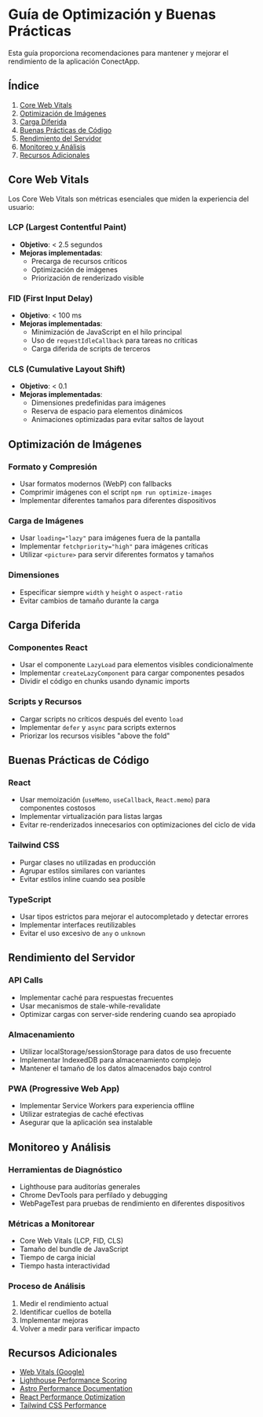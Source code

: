 # Guía de Optimización y Buenas Prácticas

Esta guía proporciona recomendaciones para mantener y mejorar el rendimiento de la aplicación ConectApp.

## Índice

1. [Core Web Vitals](#core-web-vitals)
2. [Optimización de Imágenes](#optimización-de-imágenes)
3. [Carga Diferida](#carga-diferida)
4. [Buenas Prácticas de Código](#buenas-prácticas-de-código)
5. [Rendimiento del Servidor](#rendimiento-del-servidor)
6. [Monitoreo y Análisis](#monitoreo-y-análisis)
7. [Recursos Adicionales](#recursos-adicionales)

## Core Web Vitals

Los Core Web Vitals son métricas esenciales que miden la experiencia del usuario:

### LCP (Largest Contentful Paint)
- **Objetivo**: < 2.5 segundos
- **Mejoras implementadas**:
  - Precarga de recursos críticos
  - Optimización de imágenes
  - Priorización de renderizado visible

### FID (First Input Delay)
- **Objetivo**: < 100 ms
- **Mejoras implementadas**:
  - Minimización de JavaScript en el hilo principal
  - Uso de `requestIdleCallback` para tareas no críticas
  - Carga diferida de scripts de terceros

### CLS (Cumulative Layout Shift)
- **Objetivo**: < 0.1
- **Mejoras implementadas**:
  - Dimensiones predefinidas para imágenes
  - Reserva de espacio para elementos dinámicos
  - Animaciones optimizadas para evitar saltos de layout

## Optimización de Imágenes

### Formato y Compresión
- Usar formatos modernos (WebP) con fallbacks
- Comprimir imágenes con el script `npm run optimize-images`
- Implementar diferentes tamaños para diferentes dispositivos

### Carga de Imágenes
- Usar `loading="lazy"` para imágenes fuera de la pantalla
- Implementar `fetchpriority="high"` para imágenes críticas
- Utilizar `<picture>` para servir diferentes formatos y tamaños

### Dimensiones
- Especificar siempre `width` y `height` o `aspect-ratio`
- Evitar cambios de tamaño durante la carga

## Carga Diferida

### Componentes React
- Usar el componente `LazyLoad` para elementos visibles condicionalmente
- Implementar `createLazyComponent` para cargar componentes pesados
- Dividir el código en chunks usando dynamic imports

### Scripts y Recursos
- Cargar scripts no críticos después del evento `load`
- Implementar `defer` y `async` para scripts externos
- Priorizar los recursos visibles "above the fold"

## Buenas Prácticas de Código

### React
- Usar memoización (`useMemo`, `useCallback`, `React.memo`) para componentes costosos
- Implementar virtualización para listas largas
- Evitar re-renderizados innecesarios con optimizaciones del ciclo de vida

### Tailwind CSS
- Purgar clases no utilizadas en producción
- Agrupar estilos similares con variantes
- Evitar estilos inline cuando sea posible

### TypeScript
- Usar tipos estrictos para mejorar el autocompletado y detectar errores
- Implementar interfaces reutilizables
- Evitar el uso excesivo de `any` o `unknown`

## Rendimiento del Servidor

### API Calls
- Implementar caché para respuestas frecuentes
- Usar mecanismos de stale-while-revalidate
- Optimizar cargas con server-side rendering cuando sea apropiado

### Almacenamiento
- Utilizar localStorage/sessionStorage para datos de uso frecuente
- Implementar IndexedDB para almacenamiento complejo
- Mantener el tamaño de los datos almacenados bajo control

### PWA (Progressive Web App)
- Implementar Service Workers para experiencia offline
- Utilizar estrategias de caché efectivas
- Asegurar que la aplicación sea instalable

## Monitoreo y Análisis

### Herramientas de Diagnóstico
- Lighthouse para auditorías generales
- Chrome DevTools para perfilado y debugging
- WebPageTest para pruebas de rendimiento en diferentes dispositivos

### Métricas a Monitorear
- Core Web Vitals (LCP, FID, CLS)
- Tamaño del bundle de JavaScript
- Tiempo de carga inicial
- Tiempo hasta interactividad

### Proceso de Análisis
1. Medir el rendimiento actual
2. Identificar cuellos de botella
3. Implementar mejoras
4. Volver a medir para verificar impacto

## Recursos Adicionales

- [Web Vitals (Google)](https://web.dev/vitals/)
- [Lighthouse Performance Scoring](https://developers.google.com/web/tools/lighthouse/v3/scoring)
- [Astro Performance Documentation](https://docs.astro.build/en/guides/performance/)
- [React Performance Optimization](https://reactjs.org/docs/optimizing-performance.html)
- [Tailwind CSS Performance](https://tailwindcss.com/docs/optimizing-for-production) 